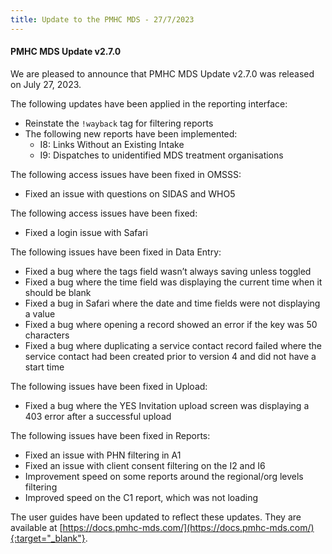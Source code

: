 ```yaml
---
title: Update to the PMHC MDS - 27/7/2023
---
```


#### PMHC MDS Update v2.7.0 ####

We are pleased to announce that PMHC MDS Update v2.7.0 was released on 
July 27, 2023.

The following updates have been applied in the reporting interface:
* Reinstate the `!wayback` tag for filtering reports
* The following new reports have been implemented:
  - I8: Links Without an Existing Intake
  - I9: Dispatches to unidentified MDS treatment organisations

The following access issues have been fixed in OMSSS:
* Fixed an issue with questions on SIDAS and WHO5

The following access issues have been fixed:
* Fixed a login issue with Safari

The following issues have been fixed in Data Entry:
* Fixed a bug where the tags field wasn’t always saving unless toggled
* Fixed a bug where the time field was displaying the current time when it 
  should be blank
* Fixed a bug in Safari where the date and time fields were not displaying 
  a value
* Fixed a bug where opening a record showed an error if the key was 50 
  characters
* Fixed a bug where duplicating a service contact record failed where the 
  service contact had been created prior to version 4 and did not have a 
  start time

The following issues have been fixed in Upload:
* Fixed a bug where the YES Invitation upload screen was displaying a 403 error 
  after a successful upload

The following issues have been fixed in Reports:
* Fixed an issue with PHN filtering in A1 
* Fixed an issue with client consent filtering on the I2 and I6 
* Improvement speed on some reports around the regional/org levels filtering 
* Improved speed on the C1 report, which was not loading

The user guides have been updated to reflect these updates. They are available
at [https://docs.pmhc-mds.com/](https://docs.pmhc-mds.com/){:target="_blank"}.